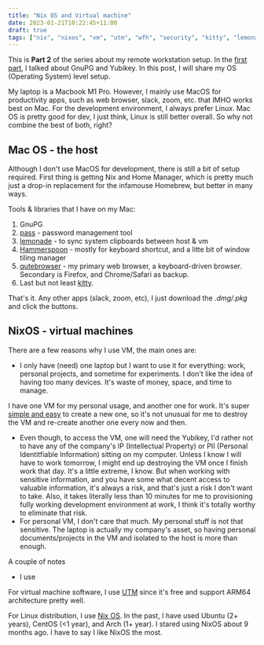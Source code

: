 ```yaml
---
title: "Nix OS and Virtual machine"
date: 2023-01-21T10:22:45+11:00
draft: true
tags: ["nix", "nixos", "vm", "utm", "wfh", "security", "kitty", "lemonade", "gpg"]
---
```


This is **Part 2** of the series about my remote workstation setup.
In the [first part](/posts/my-workstation-setup/), I talked about GnuPG and Yubikey. In this post, I will share my OS (Operating System) level setup.

My laptop is a Macbook M1 Pro. However, I mainly use MacOS for productivity apps, such as web browser, slack, zoom, etc. that IMHO works best on Mac. For the development environment, I always prefer Linux.
Mac OS is pretty good for dev, I just think, Linux is still better overall. So why not combine the best of both, right?

## Mac OS - the host

Although I don't use MacOS for development, there is still a bit of setup required.
First thing is getting Nix and Home Manager, which is pretty much just a drop-in replacement for the infamouse Homebrew, but better in many ways.

Tools & libraries that I have on my Mac:
  1. GnuPG
  2. [pass](https://www.passwordstore.org/) - password management tool
  3. [lemonade](https://github.com/lemonade-command/lemonade) - to sync system clipboards between host & vm
  4. [Hammerspoon](https://www.hammerspoon.org) - mostly for keyboard shortcut, and a litte bit of window tiling manager
  5. [qutebrowser](https://qutebrowser.com/) - my primary web browser, a keyboard-driven browser. Secondary is Firefox, and Chrome/Safari as backup.
  6. Last but not least [kitty](https://sw.kovidgoyal.net/kitty/).

That's it. Any other apps (slack, zoom, etc), I just download the *.dmg/.pkg* and click the buttons.

## NixOS - virtual machines

There are a few reasons why I use VM, the main ones are:

* I only have (need) one laptop but I want to use it for everything: work, personal projects, and sometime for experiments.
I don't like the idea of having too many devices. It's waste of money, space, and time to manage.


I have one VM for my personal usage, and another one for work.
It's super [simple and easy](https://github.com/namnd/nixos/tree/main/vm) to create a new one, so it's not unusual for me to destroy the VM and re-create another one every now and then.

* Even though, to access the VM, one will need the Yubikey, I'd rather not to have any of the company's IP (Intellectual Property) or PII (Personal Identitfiable Information)
sitting on my computer.
Unless I know I will have to work tomorrow, I might end up destroying the VM once I finish work that day. It's a little extreme, I know.
But when working with sensitive information, and you have some what decent access to valuable information, it's always a risk, and that's just a risk I don't want
to take. Also, it takes literally less than 10 minutes for me to provisioning fully working development environment at work, I think it's totally worthy to eliminate that risk.
* For personal VM, I don't care that much. My personal stuff is not that sensitive. The laptop is actually my company's asset, so having personal documents/projects in the VM and isolated to the host is more than enough.

A couple of notes

* I use 

For virtual machine software, I use [UTM](https://mac.getutm.app/) since it's free and support ARM64 architecture pretty well.

For Linux distribution, I use [Nix OS](https://nixos.org/).
In the past, I have used Ubuntu (2+ years), CentOS (<1 year), and Arch (1+ year).
I stared using NixOS about 9 months ago. I have to say I like NixOS the most.

